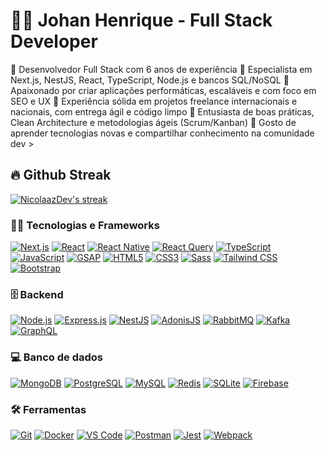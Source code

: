 <h1 align="start">
 👨‍💻 Johan Henrique - Full Stack Developer
</h1>

<p align="start">
🔸 Desenvolvedor Full Stack com 6 anos de experiência  
🔸 Especialista em Next.js, NestJS, React, TypeScript, Node.js e bancos SQL/NoSQL  
🔸 Apaixonado por criar aplicações performáticas, escaláveis e com foco em SEO e UX  
🔸 Experiência sólida em projetos freelance internacionais e nacionais, com entrega ágil e código limpo  
🔸 Entusiasta de boas práticas, Clean Architecture e metodologias ágeis (Scrum/Kanban)  
🔸 Gosto de aprender tecnologias novas e compartilhar conhecimento na comunidade dev  >
</p>

## 🔥 Github Streak


<p align="start">
  <a href="https://github.com/NicolaazDev/github-readme-streak-stats">
    <img title="🔥 Get streak stats for your profile at git.io/streak-stats" alt="NicolaazDev's streak" src="https://github-readme-streak-stats.herokuapp.com/?user=NicolaazDev&theme=monokai-metallian&hide_border=true"/>
  </a>
</p>



### 👨‍💻 Tecnologias e Frameworks

<p> <a href="#"><img alt="Next.js" src="https://img.shields.io/badge/Next.js-000000.svg?logo=next.js&logoColor=white"></a> <a href="#"><img alt="React" src="https://img.shields.io/badge/React-61DAFB.svg?logo=react&logoColor=black"></a> <a href="#"><img alt="React Native" src="https://img.shields.io/badge/React_Native-61DAFB.svg?logo=react&logoColor=black"></a> <a href="#"><img alt="React Query" src="https://img.shields.io/badge/React_Query-FF4154.svg?logo=react-query&logoColor=white"></a> <a href="#"><img alt="TypeScript" src="https://img.shields.io/badge/TypeScript-3178C6.svg?logo=typescript&logoColor=white"></a> <a href="#"><img alt="JavaScript" src="https://img.shields.io/badge/JavaScript-F7DF1E.svg?logo=javascript&logoColor=black"></a> <a href="#"><img alt="GSAP" src="https://img.shields.io/badge/GSAP-88CE02.svg?logo=greensock&logoColor=white"></a> <a href="#"><img alt="HTML5" src="https://img.shields.io/badge/HTML5-E34F26.svg?logo=html5&logoColor=white"></a> <a href="#"><img alt="CSS3" src="https://img.shields.io/badge/CSS3-1572B6.svg?logo=css3&logoColor=white"></a> <a href="#"><img alt="Sass" src="https://img.shields.io/badge/Sass-CC6699.svg?logo=sass&logoColor=white"></a> <a href="#"><img alt="Tailwind CSS" src="https://img.shields.io/badge/Tailwind_CSS-06B6D4.svg?logo=tailwind-css&logoColor=white"></a> <a href="#"><img alt="Bootstrap" src="https://img.shields.io/badge/Bootstrap-7952B3.svg?logo=bootstrap&logoColor=white"></a> </p>


### 🗄️ Backend

<p> <a href="#"><img alt="Node.js" src="https://img.shields.io/badge/Node.js-339933.svg?logo=node.js&logoColor=white"></a> <a href="#"><img alt="Express.js" src="https://img.shields.io/badge/Express.js-000000.svg?logo=express&logoColor=white"></a> <a href="#"><img alt="NestJS" src="https://img.shields.io/badge/NestJS-E0234E.svg?logo=nestjs&logoColor=white"></a> <a href="#"><img alt="AdonisJS" src="https://img.shields.io/badge/AdonisJS-220052.svg?logo=adonisjs&logoColor=white"></a> <a href="#"><img alt="RabbitMQ" src="https://img.shields.io/badge/RabbitMQ-FF6600.svg?logo=rabbitmq&logoColor=white"></a> <a href="#"><img alt="Kafka" src="https://img.shields.io/badge/Apache_Kafka-231F20.svg?logo=apache-kafka&logoColor=white"></a> <a href="#"><img alt="GraphQL" src="https://img.shields.io/badge/GraphQL-E10098.svg?logo=graphql&logoColor=white"></a> </p>

### 💻 Banco de dados

<p> <a href="#"><img alt="MongoDB" src="https://img.shields.io/badge/MongoDB-47A248.svg?logo=mongodb&logoColor=white"></a> <a href="#"><img alt="PostgreSQL" src="https://img.shields.io/badge/PostgreSQL-4169E1.svg?logo=postgresql&logoColor=white"></a> <a href="#"><img alt="MySQL" src="https://img.shields.io/badge/MySQL-4479A1.svg?logo=mysql&logoColor=white"></a> <a href="#"><img alt="Redis" src="https://img.shields.io/badge/Redis-DC382D.svg?logo=redis&logoColor=white"></a> <a href="#"><img alt="SQLite" src="https://img.shields.io/badge/SQLite-003B57.svg?logo=sqlite&logoColor=white"></a> <a href="#"><img alt="Firebase" src="https://img.shields.io/badge/Firebase-FFCA28.svg?logo=firebase&logoColor=black"></a> </p>

### 🛠️ Ferramentas
<p> <a href="#"><img alt="Git" src="https://img.shields.io/badge/Git-F05032.svg?logo=git&logoColor=white"></a> <a href="#"><img alt="Docker" src="https://img.shields.io/badge/Docker-2496ED.svg?logo=docker&logoColor=white"></a> <a href="#"><img alt="VS Code" src="https://img.shields.io/badge/VS_Code-007ACC.svg?logo=visual-studio-code&logoColor=white"></a> <a href="#"><img alt="Postman" src="https://img.shields.io/badge/Postman-FF6C37.svg?logo=postman&logoColor=white"></a> <a href="#"><img alt="Jest" src="https://img.shields.io/badge/Jest-C21325.svg?logo=jest&logoColor=white"></a> <a href="#"><img alt="Webpack" src="https://img.shields.io/badge/Webpack-8DD6F9.svg?logo=webpack&logoColor=black"></a> </p>



